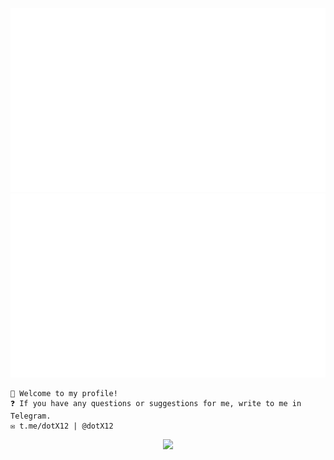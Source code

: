 <p align="center">
<img src="https://raw.githubusercontent.com/dotx12/github-stats/master/generated/overview.svg#gh-dark-mode-only">
<img src="https://raw.githubusercontent.com/dotx12/github-stats/master/generated/languages.svg#gh-dark-mode-only">
<br>
</p>

    👋 Welcome to my profile!
    ❓ If you have any questions or suggestions for me, write to me in Telegram.
    ✉️ t.me/dotX12 | @dotX12
   

 <p align="center">
 <img src="https://wakatime.com/badge/user/d7719120-a1d0-44d7-afe6-93e4e48ee23e.svg">
 </p>
